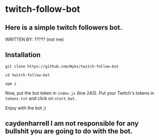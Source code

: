 # twitch-follow-bot
Here is a simple twitch followers bot.
----------------------
WRITTEN BY: ????? (not me)


Installation
-------------------
```
git clone https://github.com/Wykz/twitch-follow-bot

cd twitch-follow-bot

npm i
```

Now, put the bot token in ``index.js`` (line 243). Put your Twitch's tokens in ``tokens.txt`` and click on ``start.bat``.

Enjoy with the bot ;)

caydenharrell
I am not responsible for any bullshit you are going to do with the bot.
-------------------
